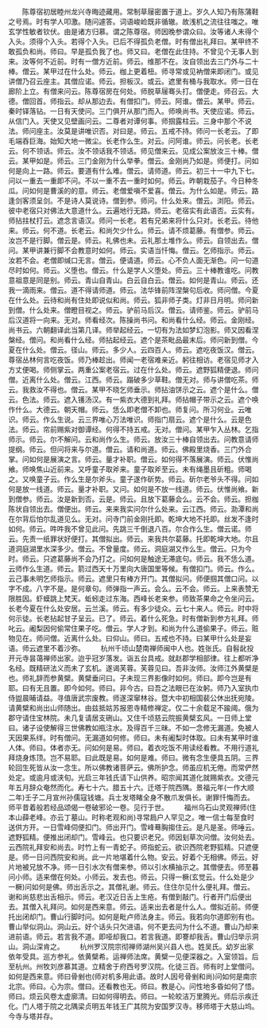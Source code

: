 <!-- { "loadSidebar": true } -->
　　陈尊宿初居睦州龙兴寺晦迹藏用。常制草屦密置于道上。岁久人知乃有陈蒲鞋之号焉。时有学人叩激。随问遽答。词语峻崄既非循辙。故浅机之流往往嗤之。唯玄学性敏者钦伏。由是诸方归慕。谓之陈尊宿。师因晚参谓众曰。汝等诸人未得个入头。须得个入头。若得个入头。已后不得孤负老僧。时有僧出礼拜曰。某甲终不敢孤负和尚。师曰。早是孤负我了也。师又曰。老僧在此住持。不曾见个无事人到来。汝等何不近前。时有一僧方近前。师云。维那不在。汝自领出去三门外与二十棒。僧云。某甲过在什么处。师云。枷上更着杻。师寻常或见衲僧来即闭门。或见讲僧乃召云座主。其僧应诺。师云。担板汉。或云。遮里有桶与我取水。师一日在廊阶上立。有僧来问云。陈尊宿房在何处。师脱草屦骞头打。僧便走。师召云。大德。僧回首。师指云。却从那边去。有僧扣门。师云。阿谁。僧云。某甲。师云。秦时铎落钻。一日有天使问。三门俱开从那门而入。师唤尚书。天使应诺。师云。从信门入。天使又见壁画问云。二尊者对谭何事。师掴露柱云。三身中那个不说法。师问座主。汝莫是讲唯识否。对曰是。师云。五戒不持。师问一长老云。了即毛端吞巨海。始知大地一微尘。长老作么生。对云。问阿谁。师云。问长老。长老云。何不领话。师云。汝不领话我不领话。师见僧来云。见成公案放汝三十棒。僧云。某甲如是。师云。三门金刚为什么举拳。僧云。金刚尚乃如是。师便打。问如何是向上一路。师云。要道有什么难。僧云。请师道。师云。初三十一中九下七。问以一重去一重即不问。不以一重不去一重时如何。师云。昨朝栽茄子。今日种冬瓜。问如何是曹溪的的意。师云。老僧爱嗔不爱喜。僧云。为什么如是。师云。路逢剑客须呈剑。不是诗人莫说诗。僧到参。师问。什么处来。僧云。浏阳。师云。彼中老宿只对佛法大意道什么。云遍地行无路。师云。老宿实有此语否。云实有。师拈拄杖打云。遮念言语汉。师问一长老。若有兄弟来将什么只对。长老云。待他来。师云。何不道。长老云。和尚欠少什么。师云。请不烦葛藤。有僧参。师云。汝岂不是行脚。僧云是。师云。礼佛也未。云礼那土堆作么。师云。自领出去。僧问。某甲讲兼行脚不会教意时如何。师云。实语当忏悔。僧云。乞师指示。师云。汝若不会。老僧即缄口无言。僧云。便请道。师云。心不负人面无渐色。问一句道尽时如何。师云。义堕也。僧云。什么是学人义堕处。师云。三十棒教谁吃。问教意祖意是同是别。师云。青山自青山。白云自白云。僧云。如何是青山。师云。还我一滴雨来。僧云。道不得请师道。师云。法华锋前阵涅槃句后收。师问僧。今夏在什么处。云待和尚有住处即说似和尚。师云。狐非师子类。灯非日月明。师问新到僧。什么处来。僧瞪目视之。师云。驴前马后汉。僧云。请师鉴。师云。驴前马后汉道将一向来。无对。师看经次。陈操尚书问。和尚看什么经。师云。金刚经。尚书云。六朝翻译此当第几译。师举起经云。一切有为法如梦幻泡影。师又因看涅槃经。僧问。和尚看什么经。师拈起经云。遮个是茶毗品最末后。师问新到僧。今夏在什么处。僧云。径山。师云。多少人。云四百人。师云。遮吃夜饭汉。僧云。尊宿丛林何言吃夜饭。师乃棒趁出。师闻一老宿难亲近。躬往相访。老宿见师才入方丈便喝。师侧掌云。两重公案老宿云。过在什么处。师云。遮野狐精便退。师问僧。近离什么处。僧云。江西。师云。蹋破多少草鞋。僧无对。师与讲僧吃茶。师云。我救汝不得也。僧云。某甲不晓乞师垂示。师拈油饼示之云。遮个是什么。僧云。色法。师云。遮入镬汤汉。有一紫衣大德到礼拜。师拈帽子带示之云。遮个唤作什么。大德云。朝天帽。师云。恁么即老僧不卸也。师复问。所习何业。云唯识。师云。作么生说。云三界唯心万法唯识。师指门扇云。遮个是什么。云是色法。师云。帘前赐紫对御谭经。何得不持五戒。无对。僧问。某甲乍入丛林。乞指师示。师云。尔不解问。云和尚作么生。师云。放汝三十棒自领出去。问教意请师提纲。师云。但问将来与尔道。僧云。请和尚道。师云。佛殿里烧香。三门外合掌。问如何是展演之言。师云。量才补职。僧云。如何得不落展演。师云。伏惟尚飨。师唤焦山近前来。又呼童子取斧来。童子取斧至云。未有绳墨且斫粗。师喝之。又唤童子云。作么生是尔斧头。童子遂作斫势。师云。斫尔老爷头不得。问如何是放一线道。师云。量才补职。又问。如何是不放一线道。师云。伏惟尚飨。新到僧参。师云。汝是新到否。云是。师云。且放下葛藤会么。云不会。师云。担枷陈状自领出去。僧便出。师云。来来我实问尔什么处来。云江西。师云。泐潭和尚在尔背后怕尔乱道见么。无对。问寺门前金刚托即。乾坤大地不托即。丝发不逢时如何。师云。吽吽我不曾见此问。先跳三千倒退八百。尔合作么生。僧云诺。师云。先责一纸罪状好便打。其僧拟出。师云。来我共尔葛藤。托即乾坤大地。尔且道洞庭湖里水深多少。僧云。不曾量度。师云。洞庭湖又作么生。僧云。只为今时。师云。只遮葛藤尚不会乃打之。问如何是触途无滞底句。师云。我不恁么道。云师作么生道。师云。箭过西天十万里向大唐国里等候。有僧扣门。师云。作么。云己事未明乞师指示。师云。遮里只有棒方开门。其僧拟问。师便掴其僧口问。以字不成。八字不是。是何章句。师弹指一声云。会么。云不会。师云。上来表赞无限胜因。虾蟆跳上梵天。蚯蚓走过东海。西峰长老来参。师致茶果命之令坐问云。长老今夏在什么处安居。云兰溪。师云。有多少徒众。云七十来人。师云。时中将何示徒。长老拈起甘子呈云。已了。师云。着什么死急。时有僧新到参方礼拜。师叱云。阇梨因何偷常住果子吃。僧云。学人才到。和尚为什么道偷果子。师云。赃物见在。师问僧。近离什么处。曰仰山。师曰。五戒也不持。曰某甲什么处是妄语。师云遮里不着沙弥。
　　杭州千顷山楚南禅师闽中人也。姓张氏。自髫龀投开元寺昙蔼禅师出家。迨乎冠岁落发。诣五台具戒。就赵郡学相部律。往上都听净名经。既精研法义而未了玄机。遂谒芙蓉。芙蓉见曰。吾非汝师。汝师江外黄檗是也。师礼辞而参黄檗。黄檗垂问曰。子未现三界影像时如何。师曰。即今岂是有耶。曰有无且置。即今如何。师曰。非今古。曰吾之法眼已在汝躬。师乃入室执巾侍盥晨晡请益。寻值唐武宗废教。师遂深窜林谷。暨大中初相国裴公休出抚宛陵。请黄檗和尚出山师随出。由兹抵姑苏报恩寺精修禅定。仅二十余载足不踰阈。俄为郡守请住宝林院。未几复请居支硎山。又住千顷慈云院振黄檗玄风。一日师上堂曰。诸子设使解得三世佛教如瓶注水。及得百千三昧。不如一念修无漏道。免被人天因果系绊。时有僧问。无漏道如何修。师曰。未有阇梨时体取。曰未有某甲时谁人体。师曰。体者亦无。问如何是易。师曰。着衣吃饭不用读经看教。不用行道礼拜烧身炼顶。岂不易耶。曰此既是易。如何是难。师曰。微有念生便具五阴。三界轮回生死皆从汝一念生。所以佛教诸菩萨云。佛所护念。师虽应机无倦。而常俨然处定。或逾月或浃旬。光启三年钱氏请下山供养。昭宗闻其道化就赐紫衣。文德元年五月辞众奄然而化。寿七十六。腊五十六。迁塔于院西隅。景福元年(一作大顺二年)壬子二月宣州孙儒寇钱塘。兵士发塔睹全身不散爪发俱长。谢罪忏悔而去。师平昔着般若经品颂偈一卷破邪论一卷。见行于世。
　　福州乌石山灵观禅师(住本山薛老峰。亦云丁墓山。时称老观和尚)寻常扃户人罕见之。唯一信士每至食时送供方开。一日雪峰伺便扣门。师出开门。雪峰蓦胸搊住云。是凡是圣。师唾云。遮野狐精。便推出闭却门。雪峰云。也只要识老兄。师因刬草次问僧。汝何处去。云西院礼拜安和尚去。时竹上有一青蛇子。师指蛇云。欲识西院老野狐精。只遮便是。师一日问西院安和尚。此一片地堪着什么物。安云。好着个无相佛。师云。好片地被兄放不净。师一日引水次有僧来参。师以引水横抽示之。其僧便去。师至暮问小师。适来僧在何处。小师云。发去也。师云。只得一橛(玄觉云。什么处是少一橛)问如何是佛。师出舌示之。其僧礼谢。师云。住住尔见什么便礼拜。僧云。谢和尚慈悲出舌相示。师云。老汉近日舌上生疮。有僧到敲门。行者开门后便出去。其僧入礼拜问。如何是西来意。师云。适来出去者是什么人。僧拟近前。师便托出闭却门。曹山行脚时问。如何是毗卢师法身主。师云。我若向尔道即别有也。曹山举似洞山。洞山云。好个话头只欠进语。何不更去问为什么不道。曹山乃却来进前语。师云。若言我不道。即哑却我口。若言我道。即謇却我舌。曹山归举示洞山。洞山深肯之。
　　杭州罗汉院宗彻禅师湖州吴兴县人也。姓吴氏。幼岁出家依年受具。巡方参礼。依黄檗希。运禅师法席。黄檗一见便深器之。入室领旨。后至杭州。州牧刘彦慕其道。立精舍于府西号罗汉院。化徒三百。师有时上堂僧问。如何是西来意。师曰骨剉也(师对机多用此语。故时人因号骨剉和尚)问如何是南宗北宗。师曰。心为宗。僧曰。还看教也无。师曰。教是心。问性地多昏如何了悟。师曰。烦云风卷太虚廓清。曰如何得明去。师曰。一轮皎洁万里腾光。师后示疾迁化。门人塔于院之北隅梁贞明五年钱王广其院为安国罗汉寺。移师塔于大慈山坞。今寺与塔并存。
